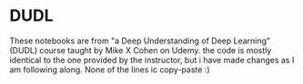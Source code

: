 # DUDL

These notebooks are from "a Deep Understanding of Deep Learning" (DUDL) course taught by Mike X Cohen on Udemy. the code is mostly identical to the one provided by the instructor, but i have made changes as I am following along. None of the lines ic copy-paste :) 
